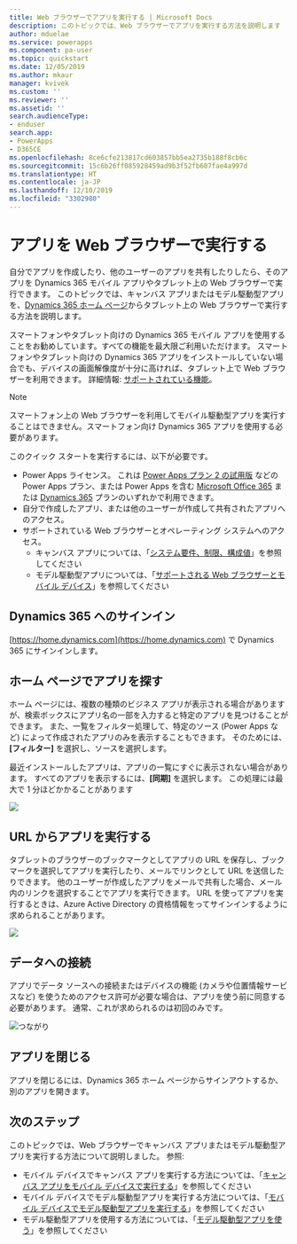 ```yaml
---
title: Web ブラウザーでアプリを実行する | Microsoft Docs
description: このトピックでは、Web ブラウザーでアプリを実行する方法を説明します
author: mduelae
ms.service: powerapps
ms.component: pa-user
ms.topic: quickstart
ms.date: 12/05/2019
ms.author: mkaur
manager: kvivek
ms.custom: ''
ms.reviewer: ''
ms.assetid: ''
search.audienceType:
- enduser
search.app:
- PowerApps
- D365CE
ms.openlocfilehash: 8ce6cfe213817cd603857bb5ea2735b188f8cb6c
ms.sourcegitcommit: 15c6b26ff085928459ad9b3f52fb607fae4a997d
ms.translationtype: HT
ms.contentlocale: ja-JP
ms.lasthandoff: 12/10/2019
ms.locfileid: "3302980"
---
```

# <a name="run-an-app-in-a-web-browser"></a>アプリを Web ブラウザーで実行する
自分でアプリを作成したり、他のユーザーのアプリを共有したりしたら、そのアプリを Dynamics 365 モバイル アプリやタブレット上の Web ブラウザーで実行できます。 このトピックでは、キャンバス アプリまたはモデル駆動型アプリを、[Dynamics 365 ホーム ページ](https://home.dynamics.com)からタブレット上の Web ブラウザーで実行する方法を説明します。

スマートフォンやタブレット向けの Dynamics 365 モバイル アプリを使用することをお勧めしています。すべての機能を最大限ご利用いただけます。 スマートフォンやタブレット向けの Dynamics 365 アプリをインストールしていない場合でも、デバイスの画面解像度が十分に高ければ、タブレット上で Web ブラウザーを利用できます。 詳細情報: [サポートされている機能](https://docs.microsoft.com/dynamics365/mobile-app/support-phones-tablets#supported-devices-for-the-mobile-app)。

> [!NOTE]
> スマートフォン上の Web ブラウザーを利用してモバイル駆動型アプリを実行することはできません。スマートフォン向け Dynamics 365 アプリを使用する必要があります。

このクイック スタートを実行するには、以下が必要です。
- Power Apps ライセンス。 これは [Power Apps プラン 2 の試用版](https://docs.microsoft.com/powerapps/maker/signup-for-powerapps) などの Power Apps プラン、または Power Apps を含む [Microsoft Office 365](https://signup.microsoft.com/Signup?OfferId=467eab54-127b-42d3-b046-3844b860bebf&dl=O365_BUSINESS_PREMIUM&ali=1) または [Dynamics 365](https://dynamics.microsoft.com/pricing/) プランのいずれかで利用できます。 
- 自分で作成したアプリ、または他のユーザーが作成して共有されたアプリへのアクセス。
- サポートされている Web ブラウザーとオペレーティング システムへのアクセス。
   - キャンバス アプリについては、「[システム要件、制限、構成値](../maker/canvas-apps/limits-and-config.md)」を参照してください
   - モデル駆動型アプリについては、「[サポートされる Web ブラウザーとモバイル デバイス](https://docs.microsoft.com/dynamics365/customer-engagement/admin/supported-web-browsers-and-mobile-devices)」を参照してください


## <a name="sign-in-to-dynamics-365"></a>Dynamics 365 へのサインイン
[https://home.dynamics.com](https://home.dynamics.com) で Dynamics 365 にサインインします。

## <a name="find-an-app-on-the-home-page"></a>ホーム ページでアプリを探す
ホーム ページには、複数の種類のビジネス アプリが表示される場合がありますが、検索ボックスにアプリ名の一部を入力すると特定のアプリを見つけることができます。 また、一覧をフィルター処理して、特定のソース (Power Apps など) によって作成されたアプリのみを表示することもできます。 そのためには、**[フィルター]** を選択し、ソースを選択します。

最近インストールしたアプリは、アプリの一覧にすぐに表示されない場合があります。 すべてのアプリを表示するには、**[同期]** を選択します。 この処理には最大で 1 分ほどかかることがあります

![](./media/run-app-browser/dynamics-365-home.png)


## <a name="run-an-app-from-a-url"></a>URL からアプリを実行する
タブレットのブラウザーのブックマークとしてアプリの URL を保存し、ブックマークを選択してアプリを実行したり、メールでリンクとして URL を送信したりできます。 他のユーザーが作成したアプリをメールで共有した場合、メール内のリンクを選択することでアプリを実行できます。 URL を使ってアプリを実行するときは、Azure Active Directory の資格情報をってサインインするように求められることがあります。

![](./media/run-app-browser/web-login.png)

## <a name="connect-to-data"></a>データへの接続
アプリでデータ ソースへの接続またはデバイスの機能 (カメラや位置情報サービスなど) を使うためのアクセス許可が必要な場合は、アプリを使う前に同意する必要があります。 通常、これが求められるのは初回のみです。

![つながり](./media/run-app-browser/app-connection.png)

## <a name="close-an-app"></a>アプリを閉じる
アプリを閉じるには、Dynamics 365 ホーム ページからサインアウトするか、別のアプリを開きます。

## <a name="next-steps"></a>次のステップ
このトピックでは、Web ブラウザーでキャンバス アプリまたはモデル駆動型アプリを実行する方法について説明しました。 参照:
- モバイル デバイスでキャンバス アプリを実行する方法については、「[キャンバス アプリをモバイル デバイスで実行する](run-app-client.md)」を参照してください
- モバイル デバイスでモデル駆動型アプリを実行する方法については、「[モバイル デバイスでモデル駆動型アプリを実行する](run-app-client-model-driven.md)」を参照してください
- モデル駆動型アプリを使用する方法については、「[モデル駆動型アプリを使う](use-model-driven-apps.md)」を参照してください

